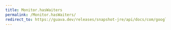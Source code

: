 ```yaml
---
title: Monitor.hasWaiters
permalink: /Monitor.hasWaiters/
redirect_to: https://guava.dev/releases/snapshot-jre/api/docs/com/google/common/util/concurrent/Monitor.html#hasWaiters-com.google.common.util.concurrent.Monitor.Guard-
---
```

